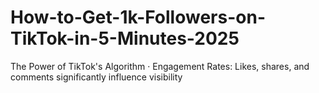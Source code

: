 # How-to-Get-1k-Followers-on-TikTok-in-5-Minutes-2025
The Power of TikTok's Algorithm · Engagement Rates: Likes, shares, and comments significantly influence visibility
